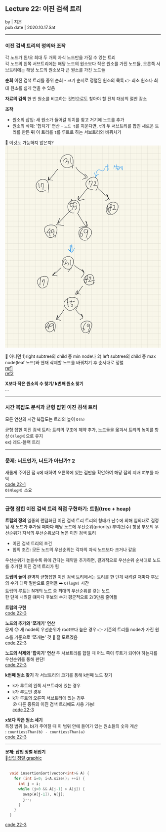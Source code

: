 ## Lecture 22: 이진 검색 트리
by | 지은  
pub date | 2020.10.17.Sat

---

### 이진 검색 트리의 정의와 조작
각 노드가 왼/오 최대 두 개의 자식 노드만을 가질 수 있는 트리   
각 노드의 왼쪽 서브트리에는 해당 노드의 원소보다 작은 원소를 가진 노드들, 
오른쪽 서브트리에는 해당 노드의 원소보다 큰 원소를 가진 노드들  

**순회**
이진 검색 트리를 중위 순회 - 크기 순서로 정렬된 원소의 목록
👉 최소 원소나 최대 원소를 쉽게 얻을 수 있음
 
**자료의 검색**
한 번 원소를 비교하는 것만으로도 찾아야 할 전체 대상의 절반 감소

**조작**
- 원소의 삽입: 새 원소가 들어갈 위치를 찾고 거기에 노드를 추가  
- 원소의 삭제: '합치기' 연산 - `노드 t`를 지운다면, `t`의 두 서브트리를 합친 새로운 트리를 만든 뒤 이 트리를 `t`를 루트로 하는 서브트리와 바꿔치기

🤔 이것도 가능하지 않은지?   
<img src="lecture22.assets/bst_delete.jpg" width="732px">

🤔 아니면 1)right subtree의 child 중 min node나 2) left subtree의 child 중 max node(leaf 노드)와 현재 삭제할 노드를 바꿔치기 후 순서대로 정렬  
[ref1](https://www.geeksforgeeks.org/binary-search-tree-set-2-delete/)  
[ref2](https://codingstarter.tistory.com/20)   
  
**X보다 작은 원소의 수 찾기/ k번째 원소 찾기**  
...

---

### 시간 복잡도 분석과 균형 잡힌 이진 검색 트리
모든 연산의 시간 복잡도는 트리의 높이 `O(h)`

균형 잡힌 이진 검색 트리: 트리의 구조에 제약 추가, 노드들을 옮겨서 트리의 높이를 항상 `O(logN)`으로 유지  
ex) 레드-블랙 트리  

---

### 문제: 너드인가, 너드가 아닌가? 2
새롭게 주어진 점 q에 대하여 오른쪽에 있는 점만을 확안하여 해당 점의 지배 여부를 파악  
[code 22-1](https://github.com/snulion-study/algorithm-int/blob/jieun/jieun/lec_21-22/22-1/22-1.cpp)    
`O(NlogN)` 소요

---

### 균형 잡힌 이진 검색 트리 직접 구현하기: 트립(tree + heap)

**트립의 정의**
일종의 랜덤화된 이진 검색 트리
트리의 형태가 난수에 의해 임의대로 결정됨
새 노드가 추가될 때마다 해당 노드에 우선순위(priority) 부여(난수)
항상 부모의 우선순위가 자식의 우선순위보다 높은 이진 검색 트리
- 이진 검색 트리의 조건
- 힙의 조건: 모든 노드의 우선순위는 각자의 자식 노드보다 크거나 같음

우선순위가 높을수록 위에 간다는 제약을 추가하면, 결과적으로 우선순위 순서대로 노드를 추가한 이진 검색 트리가 됨 

**트립의 높이**
완벽히 균형잡힌 이진 검색 트리에서는 트리를 한 단계 내려갈 때마다 후보의 수가 대략 절반으로 줄어듦 ➡️ `O(logN)` 시간  
트립의 루트는 N개의 노드 중 최대의 우선순위를 갖는 노드  
한 단계 내려갈 떄마다 후보의 수가 평균적으로 2/3만큼 줄어듦  

**트립의 구현**  
[code 22-3](https://github.com/snulion-study/algorithm-int/blob/jieun/jieun/lec_21-22/22-3/22-3.cpp)  

**노드의 추가와 '쪼개기' 연산**  
문제 😯 새 node의 우선순위가 root보다 높은 경우
👉 기존의 트리를 node가 가진 원소를 기준으로 '쪼개는' 것 
🤯 잘 모르겠음    
[code 22-3](https://github.com/snulion-study/algorithm-int/blob/jieun/jieun/lec_21-22/22-3/22-3.cpp)  

**노드의 삭제와 '합치기' 연산**
두 서브트리를 합칠 때 어느 쪽이 루트가 되어야 하는지를 우선순위를 통해 판단!  
[code 22-3](https://github.com/snulion-study/algorithm-int/blob/jieun/jieun/lec_21-22/22-3/22-3.cpp)  

**k번째 원소 찾기**
각 서브트리의 크기를 통해 k번째 노드 찾기
- k가 루트의 왼쪽 서브트리에 있는 경우
- k가 루트인 경우
- k가 루트의 오른쪽 서브트리에 있는 경우  
😮 다른 종류의 이진 검색 트리에도 사용 가능!   
[code 22-3](https://github.com/snulion-study/algorithm-int/blob/jieun/jieun/lec_21-22/22-3/22-3.cpp)  

**x보다 작은 원소 세기**  
특정 범위 [a, b)가 주어질 때 이 범위 안에 들어가 있는 원소들의 숫자 계산  
: `countLessThan(b) - countLessThan(a)`   
[code 22-3](https://github.com/snulion-study/algorithm-int/blob/jieun/jieun/lec_21-22/22-3/22-3.cpp)   

---

**문제: 삽입 정렬 뒤집기**    
🤪[삽입 정렬 graphic](https://visualgo.net/en/sorting)  

```c++

  void insertionSort(vector<int>& A) {
    for (int i=0; i<A.size(); ++i) {
      int j = i;
      while (j>0 && A[j-1] > A[j]) {
        swap(A[j-1]), A[j];
        j--;
      }
    } 
  }

```
[code 22-3](https://github.com/snulion-study/algorithm-int/blob/jieun/jieun/lec_21-22/22-3/22-3.cpp)  
